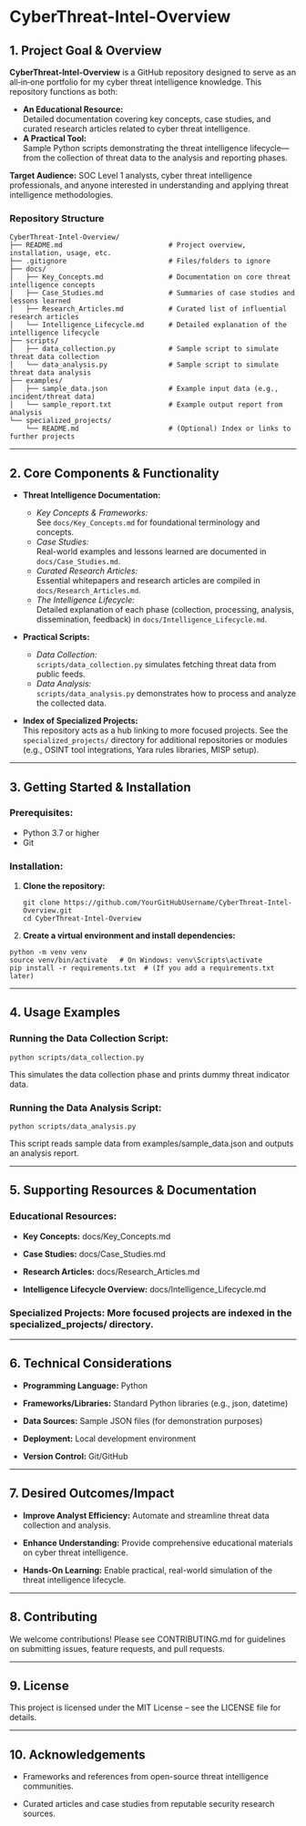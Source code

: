 # CyberThreat-Intel-Overview

## 1. Project Goal & Overview

**CyberThreat-Intel-Overview** is a GitHub repository designed to serve as an all‑in‑one portfolio for my cyber threat intelligence knowledge. This repository functions as both:

- **An Educational Resource:**  
  Detailed documentation covering key concepts, case studies, and curated research articles related to cyber threat intelligence.
- **A Practical Tool:**  
  Sample Python scripts demonstrating the threat intelligence lifecycle—from the collection of threat data to the analysis and reporting phases.

**Target Audience:** SOC Level 1 analysts, cyber threat intelligence professionals, and anyone interested in understanding and applying threat intelligence methodologies.

### Repository Structure
```
CyberThreat-Intel-Overview/
├── README.md                          # Project overview, installation, usage, etc.
├── .gitignore                         # Files/folders to ignore
├── docs/
│   ├── Key_Concepts.md                # Documentation on core threat intelligence concepts
│   ├── Case_Studies.md                # Summaries of case studies and lessons learned
│   ├── Research_Articles.md           # Curated list of influential research articles
│   └── Intelligence_Lifecycle.md      # Detailed explanation of the intelligence lifecycle
├── scripts/
│   ├── data_collection.py             # Sample script to simulate threat data collection
│   └── data_analysis.py               # Sample script to simulate threat data analysis
├── examples/
│   ├── sample_data.json               # Example input data (e.g., incident/threat data)
│   └── sample_report.txt              # Example output report from analysis
└── specialized_projects/
    └── README.md                      # (Optional) Index or links to further projects
```

---

## 2. Core Components & Functionality

- **Threat Intelligence Documentation:**  
  - *Key Concepts & Frameworks:*  
    See `docs/Key_Concepts.md` for foundational terminology and concepts.
  - *Case Studies:*  
    Real-world examples and lessons learned are documented in `docs/Case_Studies.md`.
  - *Curated Research Articles:*  
    Essential whitepapers and research articles are compiled in `docs/Research_Articles.md`.
  - *The Intelligence Lifecycle:*  
    Detailed explanation of each phase (collection, processing, analysis, dissemination, feedback) in `docs/Intelligence_Lifecycle.md`.

- **Practical Scripts:**  
  - *Data Collection:*  
    `scripts/data_collection.py` simulates fetching threat data from public feeds.
  - *Data Analysis:*  
    `scripts/data_analysis.py` demonstrates how to process and analyze the collected data.

- **Index of Specialized Projects:**  
  This repository acts as a hub linking to more focused projects. See the `specialized_projects/` directory for additional repositories or modules (e.g., OSINT tool integrations, Yara rules libraries, MISP setup).

---

## 3. Getting Started & Installation

### Prerequisites:
- Python 3.7 or higher
- Git

### Installation:
1. **Clone the repository:**
   ```
   git clone https://github.com/YourGitHubUsername/CyberThreat-Intel-Overview.git
   cd CyberThreat-Intel-Overview
   ```
2. **Create a virtual environment and install dependencies:**
  ```
  python -m venv venv
  source venv/bin/activate   # On Windows: venv\Scripts\activate
  pip install -r requirements.txt  # (If you add a requirements.txt later)
  ```

---

## 4. Usage Examples

### Running the Data Collection Script:
  ```
  python scripts/data_collection.py
  ```
This simulates the data collection phase and prints dummy threat indicator data.

### Running the Data Analysis Script:
  ```
  python scripts/data_analysis.py
  ```
This script reads sample data from examples/sample_data.json and outputs an analysis report.

---

## 5. Supporting Resources & Documentation

### Educational Resources:

- **Key Concepts:** docs/Key_Concepts.md

- **Case Studies:** docs/Case_Studies.md

- **Research Articles:** docs/Research_Articles.md

- **Intelligence Lifecycle Overview:** docs/Intelligence_Lifecycle.md

### Specialized Projects: More focused projects are indexed in the specialized_projects/ directory.

---

## 6. Technical Considerations

- **Programming Language:** Python

- **Frameworks/Libraries:** Standard Python libraries (e.g., json, datetime)

- **Data Sources:** Sample JSON files (for demonstration purposes)

- **Deployment:** Local development environment

- **Version Control:** Git/GitHub

---

## 7. Desired Outcomes/Impact

- **Improve Analyst Efficiency:** Automate and streamline threat data collection and analysis.

- **Enhance Understanding:** Provide comprehensive educational materials on cyber threat intelligence.

- **Hands-On Learning:** Enable practical, real-world simulation of the threat intelligence lifecycle.

---

## 8. Contributing

We welcome contributions! Please see CONTRIBUTING.md for guidelines on submitting issues, feature requests, and pull requests.

---

## 9. License

This project is licensed under the MIT License – see the LICENSE file for details.

---

## 10. Acknowledgements

- Frameworks and references from open-source threat intelligence communities.

- Curated articles and case studies from reputable security research sources.
